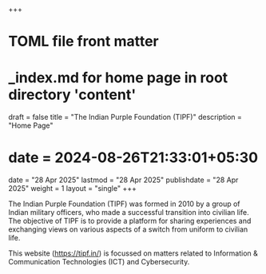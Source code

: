 +++
# TOML file front matter
# _index.md for home page in root directory 'content'
draft = false
title = "The Indian Purple Foundation (TIPF)"
description = "Home Page"
# date = 2024-08-26T21:33:01+05:30
date = "28 Apr 2025"
lastmod = "28 Apr 2025"
publishdate = "28 Apr 2025"
weight = 1
layout = "single"
+++

 The Indian Purple Foundation (TIPF) was formed in 2010 by a group of Indian military officers, who made a successful transition into civilian life. The objective of TIPF is to provide a platform for sharing experiences and exchanging views on various aspects of a switch from uniform to civilian life. 
 
 This website (https://tipf.in/) is focussed on matters related to Information & Communication Technologies (ICT) and Cybersecurity.

